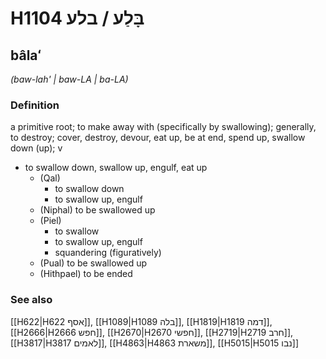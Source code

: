 # H1104 בָּלַע / בלע

## bâlaʻ

_(baw-lah' | baw-LA | ba-LA)_

### Definition

a primitive root; to make away with (specifically by swallowing); generally, to destroy; cover, destroy, devour, eat up, be at end, spend up, swallow down (up); v

- to swallow down, swallow up, engulf, eat up
  - (Qal)
    - to swallow down
    - to swallow up, engulf
  - (Niphal) to be swallowed up
  - (Piel)
    - to swallow
    - to swallow up, engulf
    - squandering (figuratively)
  - (Pual) to be swallowed up
  - (Hithpael) to be ended

### See also

[[H622|H622 אסף]], [[H1089|H1089 בלה]], [[H1819|H1819 דמה]], [[H2666|H2666 חפש]], [[H2670|H2670 חפשי]], [[H2719|H2719 חרב]], [[H3817|H3817 לאמים]], [[H4863|H4863 משארת]], [[H5015|H5015 נבו]]

